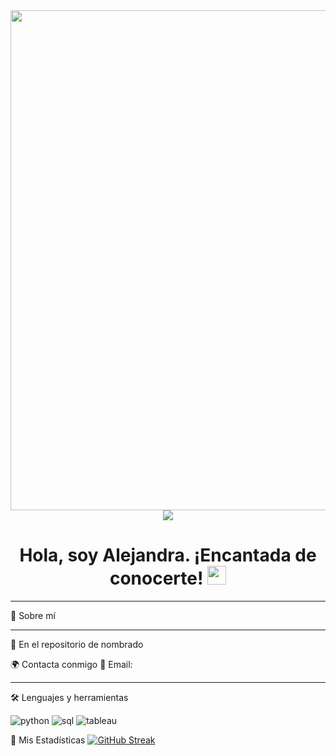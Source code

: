 <div id="header" align="center">
  <img decoding="async" src="https://github.com/Aleflowers/Aleflowers/blob/main/Banner%20Linkedin%20Alejandra%20Ch%C3%A1vez.png?raw=true" width="800"/>
</div>

<div align="center">
  <a href="https:link de linkdedIn">
    <img src="https://img.shields.io/badge/LinkedIn-0077B5?style=for-the-badge&logo=linkedin&logoColor=white"/>
  </a>
</div>

<div align="center">
  <h1>
    Hola, soy Alejandra. ¡Encantada de conocerte!
    <img decoding="async" src="https://media.giphy.com/media/hvRJCLFzcasrR4ia7z/giphy.gif" width="30px"/>
  </h1>
</div>

<hr> <!-- Línea divisoria horizontal -->

🌟 Sobre mí
<hr> <!-- Línea divisoria horizontal -->

📌&nbsp;En el repositorio de nombrado 
 
🌍 Contacta conmigo
📧 Email: 

<hr> <!-- Línea divisoria horizontal -->

🛠️ Lenguajes y herramientas
<div id="header" align="left">
    <img decoding="async" src="https://img.shields.io/badge/Python-3776AB?style=for-the-badge&logo=python&logoColor=white" alt="python"/>
    <img decoding="async" src="https://img.shields.io/badge/SQL-CC2927?style=for-the-badge&logo=database&logoColor=white" alt="sql"/>
    <img decoding="async" src="https://img.shields.io/badge/Tableau-E97627?style=for-the-badge&logo=tableau&logoColor=white" alt="tableau"/>
    
</div>

📌 Mis Estadísticas
[![GitHub Streak](http://github-readme-streak-stats.herokuapp.com?user=Aleflowers&theme=dark&background=000000)](https://git.io/streak-stats) 
